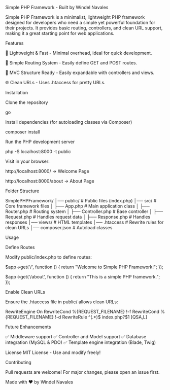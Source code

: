 Simple PHP Framework - Built by Windel Navales

Simple PHP Framework is a minimalist, lightweight PHP framework designed for developers who need a simple yet powerful foundation for their projects. It provides basic routing, controllers, and clean URL support, making it a great starting point for web applications.

Features

🚀 Lightweight & Fast - Minimal overhead, ideal for quick development.

🔄 Simple Routing System - Easily define GET and POST routes.

📂 MVC Structure Ready - Easily expandable with controllers and views.

🌐 Clean URLs - Uses .htaccess for pretty URLs.

Installation

Clone the repository

go

Install dependencies (for autoloading classes via Composer)

composer install

Run the PHP development server

php -S localhost:8000 -t public

Visit in your browser:

http://localhost:8000/ → Welcome Page

http://localhost:8000/about → About Page

Folder Structure

SimplePHPFramework/
│── public/              # Public files (index.php)
│── src/                 # Core framework files
│   ├── App.php          # Main application class
│   ├── Router.php       # Routing system
│   ├── Controller.php   # Base controller
│   ├── Request.php      # Handles request data
│   ├── Response.php     # Handles responses
│── views/               # HTML templates
│── .htaccess            # Rewrite rules for clean URLs
│── composer.json        # Autoload classes

Usage

Define Routes

Modify public/index.php to define routes:

$app->get('/', function () {
    return "Welcome to Simple PHP Framework!";
});

$app->get('/about', function () {
    return "This is a simple PHP framework.";
});

Enable Clean URLs

Ensure the .htaccess file in public/ allows clean URLs:

RewriteEngine On
RewriteCond %{REQUEST_FILENAME} !-f
RewriteCond %{REQUEST_FILENAME} !-d
RewriteRule ^(.*)$ index.php?$1 [QSA,L]

Future Enhancements

✅ Middleware support
✅ Controller and Model support
✅ Database integration (MySQL & PDO)
✅ Template engine integration (Blade, Twig)

License
MIT License - Use and modify freely!

Contributing

Pull requests are welcome! For major changes, please open an issue first.

Made with ❤️ by Windel Navales

